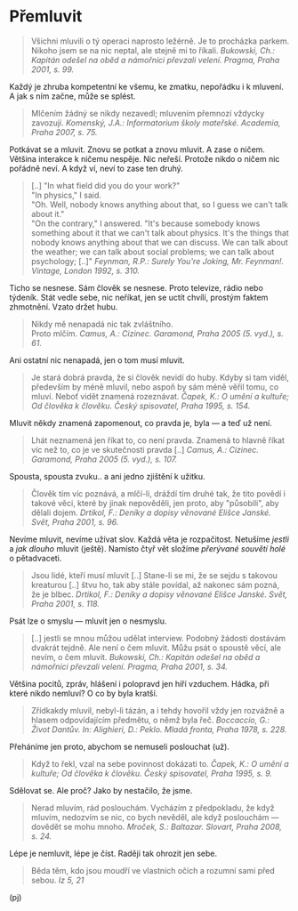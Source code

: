 Přemluvit
=========

> Všichni mluvili o tý operaci naprosto ležérně.
> Je to procházka parkem. Nikoho jsem se na nic
> neptal, ale stejně mi to říkali.
> *Bukowski, Ch.: Kapitán odešel na oběd a námořníci převzali velení. Pragma, Praha 2001, s. 99.*

Každý je zhruba kompetentní ke všemu, ke zmatku,
nepořádku i k mluvení. A jak s ním začne,
může se splést.

> Mlčením žádný se nikdy nezavedl;
> mluvením přemnozí vždycky zavozují.
> *Komenský, J.A.: Informatorium školy mateřské. Academia, Praha 2007, s. 75.*

Potkávat se a mluvit. Znovu se potkat a znovu
mluvit. A zase o ničem. Většina interakce k ničemu
nespěje. Nic neřeší. Protože nikdo o ničem nic
pořádně neví. A když ví, neví to zase ten druhý.

> [..] "In what field did you do your work?"  
> "In physics," I said.  
> "Oh. Well, nobody knows anything about that,
> so I guess we can't talk about it."  
> "On the contrary," I answered. "It's because
> somebody knows something about it that we can't
> talk about physics. It's the things that nobody
> knows anything about that we can discuss. We can
> talk about the weather; we can talk about social
> problems; we can talk about psychology; [..]"
> *Feynman, R.P.: Surely You're Joking, Mr. Feynman!. Vintage, London 1992, s. 310.*

Ticho se nesnese. Sám člověk se nesnese. Proto
televize, rádio nebo týdeník.
Stát vedle sebe, nic neříkat, jen se uctít
chvílí, prostým faktem zhmotnění. Vzato držet hubu.

> Nikdy mě nenapadá nic tak zvláštního.  
> Proto mlčím.
> *Camus, A.: Cizinec. Garamond, Praha 2005 (5. vyd.), s. 61.*

Ani ostatní nic nenapadá, jen o tom musí mluvit.

> Je stará dobrá pravda, že si člověk nevidí do huby.
> Kdyby si tam viděl, především by méně mluvil, nebo
> aspoň by sám méně věřil tomu, co mluví. Neboť vidět
> znamená rozeznávat.
> *Čapek, K.: O umění a kultuře; Od člověka k člověku. Český spisovatel, Praha 1995, s. 154.*

Mluvit někdy znamená zapomenout, co pravda je,
byla — a teď už není.

> Lhát neznamená jen říkat to, co není pravda.
> Znamená to hlavně říkat víc než to, co je ve
> skutečnosti pravda [..]
> *Camus, A.: Cizinec. Garamond, Praha 2005 (5. vyd.), s. 107.*

Spousta, spousta zvuku.. a ani jedno
zjištění k užitku.

> Člověk tím víc poznává, a mlčí-li, dráždí tím
> druhé tak, že tito povědí i takové věci, které
> by jinak nepověděli, jen proto, aby "působili",
> aby dělali dojem.
> *Drtikol, F.: Deníky a dopisy věnované Elišce Janské. Svět, Praha 2001, s. 96.*

Nevíme mluvit, nevíme užívat slov.
Každá věta je rozpačitost. Netušíme
*jestli* a *jak dlouho* mluvit (ještě).
Namísto čtyř vět složíme *přerývané souvětí holé*
o pětadvaceti.

> Jsou lidé, kteří musí mluvit [..] Stane-li se mi,
> že se sejdu s takovou kreaturou [..] štvu ho, tak
> aby stále povídal, až nakonec sám pozná, že je
> blbec.
> *Drtikol, F.: Deníky a dopisy věnované Elišce Janské. Svět, Praha 2001, s. 118.*

Psát lze o smyslu — mluvit jen o nesmyslu.

> [..] jestli se mnou můžou udělat interview.
> Podobný žádosti dostávám dvakrát tejdně.
> Ale není o čem mluvit. Můžu psát o spoustě
> věcí, ale nevím, o čem mluvit.
> *Bukowski, Ch.: Kapitán odešel na oběd a námořníci převzali velení. Pragma, Praha 2001, s. 34.*

Většina pocitů, zpráv, hlášení i polopravd
jen híří vzduchem. Hádka, při které nikdo
nemluví? O co by byla kratší.

> Zřídkakdy mluvil, nebyl-li tázán, a i tehdy
> hovořil vždy jen rozvážně a hlasem odpovídajícím
> předmětu, o němž byla řeč.
> *Boccaccio, G.: Život Dantův. In: Alighieri, D.: Peklo. Mladá fronta, Praha 1978, s. 228.*

Přeháníme jen proto,
abychom se nemuseli poslouchat (už).

> Když to řekl,
> vzal na sebe povinnost dokázati to.
> *Čapek, K.: O umění a kultuře; Od člověka k člověku. Český spisovatel, Praha 1995, s. 9.*

Sdělovat se. Ale proč? Jako by nestačilo, že jsme.

> Nerad mluvím, rád poslouchám. Vycházím
> z předpokladu, že když mluvím, nedozvím
> se nic, co bych nevěděl, ale když poslouchám
> — dovědět se mohu mnoho.
> *Mroček, S.: Baltazar. Slovart, Praha 2008, s. 24.*

Lépe je nemluvit, lépe je číst.
Raději tak ohrozit jen sebe.

> Běda těm, kdo jsou moudří ve vlastních
> očích a rozumní sami před sebou.
> *Iz 5, 21*

(pj)

